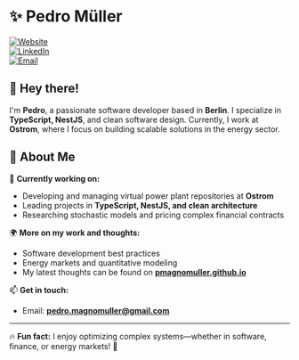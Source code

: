 # ✨ Pedro Müller  

[![Website](https://img.shields.io/badge/Website-Pedro%20Müller-blue?style=flat-square&logo=Google-Chrome&logoColor=white)](https://www.pedro-muller.com)  
[![LinkedIn](https://img.shields.io/badge/LinkedIn-Pedro%20Müller-blue?style=flat-square&logo=linkedin)](https://www.linkedin.com/in/your-profile/)  
[![Email](https://img.shields.io/badge/Email-pedro.magnomuller@gmail.com-red?style=flat-square&logo=gmail)](mailto:pedro.magnomuller@gmail.com)  

## 👋 Hey there!  
I'm **Pedro**, a passionate software developer based in **Berlin**. I specialize in **TypeScript, NestJS**, and clean software design. Currently, I work at **Ostrom**, where I focus on building scalable solutions in the energy sector.  

## 🚀 About Me  

🔭 **Currently working on:**  
- Developing and managing virtual power plant repositories at **Ostrom**  
- Leading projects in **TypeScript, NestJS, and clean architecture**  
- Researching stochastic models and pricing complex financial contracts  

🌍 **More on my work and thoughts:**  
- Software development best practices  
- Energy markets and quantitative modeling  
- My latest thoughts can be found on **[pmagnomuller.github.io](https://pmagnomuller.github.io)**  

📫 **Get in touch:**  
- Email: **[pedro.magnomuller@gmail.com](mailto:pedro.magnomuller@gmail.com)**  

---

🔥 **Fun fact:** I enjoy optimizing complex systems—whether in software, finance, or energy markets! 🚀  
